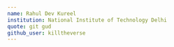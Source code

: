 ```yaml
---
name: Rahul Dev Kureel
institution: National Institute of Technology Delhi
quote: git gud
github_user: killtheverse
---
```

